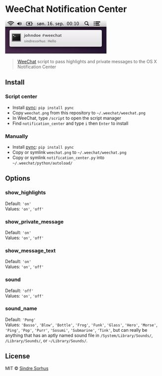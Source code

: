 # WeeChat Notification Center

![](screenshot.png)

> [WeeChat](https://weechat.org) script to pass highlights and private messages to the OS X Notification Center


## Install

### Script center

- Install [pync](https://github.com/SeTeM/pync): `pip install pync`
- Copy `weechat.png` from this repository to `~/.weechat/weechat.png`
- In WeeChat, type `/script` to open the script manager
- Find `notification_center` and type `i` then `Enter` to install

### Manually

- Install [pync](https://github.com/SeTeM/pync): `pip install pync`
- Copy or symlink `weechat.png` to `~/.weechat/weechat.png`
- Copy or symlink `notification_center.py` into `~/.weechat/python/autoload/`


## Options

### show_highlights

Default: `'on'`  
Values: `'on'`, `'off'`

### show_private_message

Default: `'on'`  
Values: `'on'`, `'off'`

### show_message_text

Default: `'on'`  
Values: `'on'`, `'off'`

### sound

Default: `'off'`  
Values: `'on'`, `'off'`

### sound_name

Default: `'Pong'`  
Values: `'Basso'`, `'Blow'`, `'Bottle'`, `'Frog'`, `'Funk'`, `'Glass'`, `'Hero'`, `'Morse'`, `'Ping'`, `'Pop'`, `'Purr'`, `'Sosumi'`, `'Submarine'`, `'Tink'`, but can really be anything that has an aptly named sound file in `/System/Library/Sounds/`, `/Library/Sounds/`, or `~/Library/Sounds/`.


## License

MIT © [Sindre Sorhus](http://sindresorhus.com)
